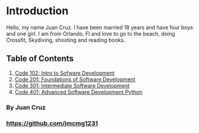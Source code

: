 # Introduction
Hello, my name Juan Cruz.  I have been married 18 years and have four boys and one girl. I am from Orlando, Fl and love to go to the beach, doing Crossfit, Skydiving, shooting and reading books.

## Table of Contents 

1. [Code 102: Intro to Sofware Development](file1.md)
2. [Code 201: Foundations of Software Development](file2.md)
3. [Code 301: Intermediate Software Development](file3.md)
4. [Code 401: Advanced Software Development Python](file.md)




### By Juan Cruz 
### https://github.com/jmcmg1231


